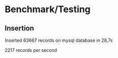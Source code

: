 # Benchmark/Testing

## Insertion
Inserted 63667 records on mysql database in 28,7s

2217 records per second
